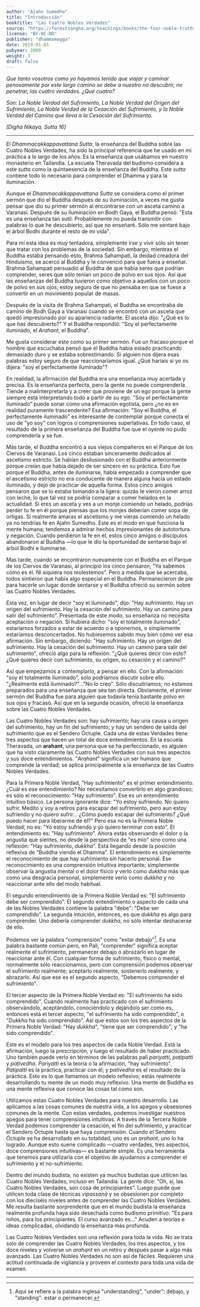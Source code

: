 ```yaml
---
author: "Ajahn Sumedho"
title: "Introducción"
booktitle: "Las Cuatro Nobles Verdades"
source: "https://forestsangha.org/teachings/books/the-four-noble-truths?language=English"
license: "BY-NC-ND"
publisher: "dhammamagga"
date: 2019-01-01
pubyear: 2009
weight: 3
draft: false
---
```


_Que tanto vosotros como yo hayamos tenido que viajar y caminar penosamente por este largo camino se debe a nuestro no descubrir, no penetrar, las cuatro verdades. ¿Qué cuatro?_  

_Son: La Noble Verdad del Sufrimiento, La Noble Verdad del Origen del Sufrimiento, La Noble Verdad de la Cesación del Sufrimiento, y la Noble Verdad del Camino que lleva a la Cesación del Sufrimiento._  

_[Digha Nikaya, *Sutta* 16]_  

---

El *Dhammacakkappavattana* *Sutta*, la enseñanza del Buddha sobre las Cuatro Nobles Verdades, ha sido la principal referencia que he usado en mi práctica a lo largo de los años. Es la enseñanza que usábamos en nuestro monasterio en Tailandia. La escuela Theravada del budismo considera a este *sutta* como la quintaesencia de la enseñanza del Buddha. Este *sutta* contiene todo lo necesario para comprender el Dhamma y para la iluminación.  

Aunque el *Dhammacakkappavattana* *Sutta* se considera como el primer sermón que dio el Buddha después de su iluminación, a veces me gusta pensar que dio su primer sermón al encontrarse con un asceta camino a Varanasi. Después de su iluminación en Bodh Gaya, el Buddha pensó: "Esta es una enseñanza tan sutil. Probablemente no pueda transmitir con palabras lo que he descubierto, así que no enseñaré. Sólo me sentaré bajo el árbol Bodhi durante el resto de mi vida".  

Para mí esta idea es muy tentadora, simplemente irse y vivir sólo sin tener que tratar con los problemas de la sociedad. Sin embargo, mientras el Buddha estaba pensando esto, Brahma Sahampati, la deidad creadora del Hinduismo, se acercó al Buddha y le convenció para que fuera a enseñar. Brahma Sahampati persuadió al Buddha de que había seres que podrían comprender, seres que sólo tenían un poco de polvo en sus ojos. Así que las enseñanzas del Buddha tuvieron como objetivo a aquellos con un poco de polvo en sus ojos, estoy seguro de que no pensaba en que se fuese a convertir en un movimiento popular de masas.  

Después de la visita de Brahma Sahampati, el Buddha se encontraba de camino de Bodh Gaya a Varanasi cuando se encontró con un asceta que quedó impresionado por su apariencia radiante. El asceta dijo: "¿Qué es lo que has descubierto?" Y el Buddha respondió: "Soy el perfectamente iluminado, el *Arahant*, el Buddha".  

Me gusta considerar este como su primer sermón. Fue un fracaso porque el hombre que escuchaba pensó que el Buddha había estado practicando demasiado duro y se estaba sobrestimando. Si alguien nos dijera esas palabras estoy seguro de que reaccionaríamos igual. ¿Qué haríais si yo os dijera: "soy el perfectamente iluminado"?  

En realidad, la afirmación del Buddha era una enseñanza muy acertada y precisa. Es la enseñanza perfecta, pero la gente no puede comprenderla. Tiende a malinterpretarla y a creer que proviene de un ego porque la gente siempre está interpretando todo a partir de su ego. "Soy el perfectamente iluminado" puede sonar como una afirmación egotista, pero ¿no es en realidad puramente trascendente? Esa afirmación: "Soy el Buddha, el perfectamente iluminado" es interesante de contemplar porque conecta el uso de "yo soy" con logros o comprensiones superlativas. En todo caso, el resultado de la primera enseñanza del Buddha fue que el oyente no pudo comprenderla y se fue.  

Más tarde, el Buddha encontró a sus viejos compañeros en el Parque de los Ciervos de Varanasi. Los cinco estaban sinceramente dedicados al ascetismo estricto. Se habían desilusionado con el Buddha anteriormente porque creían que había dejado de ser sincero en su práctica. Esto fue porque el Buddha, antes de iluminarse, había empezado a comprender que el ascetismo estricto no era conducente de manera alguna hacia un estado iluminado, y dejó de practicar de aquella forma. Estos cinco amigos pensaron que se lo estaba tomando a la ligera: quizás le vieron comer arroz con leche, lo que tal vez se podría comparar a comer helados en la actualidad. Si eres un asceta y ves a un monje comiendo un helado, podrías perder tu fe en él porque piensas que los monjes deberían comer sopa de ortigas. Si realmente amaras el ascetismo y me vieras comiendo un helado ya no tendrías fe en Ajahn Sumedho. Este es el modo en que funciona la mente humana; tendemos a admirar hechos impresionantes de autotortura y negación. Cuando perdieron la fe en él, estos cinco amigos o discípulos abandonaron al Buddha —lo que le dio la oportunidad de sentarse bajo el árbol Bodhi e iluminarse.  

Mas tarde, cuando se encontraron nuevamente con el Buddha en el Parque de los Ciervos de Varanasi, al principio los cinco pensaron, "Ya sabemos cómo es él. Ni siquiera nos molestemos". Pero a medida que se acercaba, todos sintieron que había algo especial en el Buddha. Permanecieron de pie para hacerle un lugar donde sentarse y el Buddha ofreció su sermón sobre las Cuatro Nobles Verdades.  

Esta vez, en lugar de decir "soy el iluminado", dijo: "Hay sufrimiento. Hay un origen del sufrimiento. Hay la cesación del sufrimiento. Hay un camino para salir del sufrimiento". Presentada de este modo, su enseñanza no necesita aceptación o negación. Si hubiera dicho: "soy el totalmente iluminado", estaríamos forzados a estar de acuerdo o a oponernos, o simplemente estaríamos desconcertados. No hubiesemos sabido muy bien cómo ver esa afirmación. Sin embargo, diciendo: "Hay sufrimiento. Hay un origen del sufrimiento. Hay la cesación del sufrimiento. Hay un camino para salir del sufrimiento", ofreció algo para la reflexión: "¿Qué quieres decir con esto? ¿Qué quieres decir con sufrimiento, su origen, su cesación y el camino?"  

Así que empezamos a contemplarlo, a pensar en ello. Con la afirmación: "soy el totalmente iluminado", solo podríamos discutir sobre ello. "¿Realmente está iluminado?"..."No lo creo". Sólo discutiríamos; no estamos preparados para una enseñanza que sea tan directa. Obviamente, el primer sermón del Buddha fue para alguien que todavía tenía bastante polvo en sus ojos y fracasó. Así que en la segunda ocasión, ofreció la enseñanza sobre las Cuatro Nobles Verdades.  

 Las Cuatro Nobles Verdades son: hay sufrimiento; hay una causa u origen del sufrimiento; hay un fin del sufrimiento; y hay un sendero de salida del sufrimiento que es el Sendero Óctuple. Cada una de estas Verdades tiene tres aspectos que hacen un total de doce entendimientos. En la escuela Theravada, un **arahant**, una persona que se ha perfeccionado, es alguien que ha visto claramente las Cuatro Nobles Verdades con sus tres aspectos y sus doce entendimientos. "*Arahant*" significa un ser humano que comprende la verdad; se aplica principalmente a la enseñanza de las Cuatro Nobles Verdades.  

Para la Primera Noble Verdad, "Hay sufrimiento" es el primer entendimiento. ¿Cuál es ese entendimiento? No necesitamos convertirlo en algo grandioso; es sólo el reconocimiento: "Hay sufrimiento". Ese es un entendimiento intuitivo básico. La persona ignorante dice: "Yo estoy sufriendo. No quiero sufrir. Medito y voy a retiros para escapar del sufrimiento, pero aun estoy sufriendo y no quiero sufrir... ¿Cómo puedo escapar del sufrimiento? ¿Qué puedo hacer para liberarme de él?" Pero esa no es la Primera Noble Verdad; no es: "Yo estoy sufriendo y yo quiero terminar con esto". El entendimiento es: "Hay sufrimiento". Ahora estás observando el dolor o la angustia que sientes, no desde la perspectiva de "es mío" sino como una reflexión: "Hay sufrimiento, *dukkha*". Está llegando desde la posición reflexiva de "Buddha viendo el Dhamma". El entendimiento es simplemente el reconocimiento de que hay sufrimiento sin hacerlo personal. Ese reconocimiento es una comprensión intuitiva importante; simplemente observar la angustia mental o el dolor físico y verlo como *dukkha* más que como una desgracia personal, simplemente verlo como *dukkha* y no reaccionar ante ello del modo habitual.  

El segundo entendimiento de la Primera Noble Verdad es: "El sufrimiento debe ser comprendido". El segundo entendimiento o aspecto de cada una de las Nobles Verdades contiene la palabra "debe": "Debe ser comprendido". La segunda intuición, entonces, es que *dukkha* es algo para comprender. Uno debería comprender *dukkha*, no sólo intentar deshacerse de ello.  

Podemos ver la palabra "comprensión" como "estar debajo"[^1]. Es una palabra bastante común pero, en Pali, "comprender" significa aceptar realmente el sufrimiento, permanecer debajo o abrazarlo en lugar de reaccionar ante él. Con cualquier forma de sufrimiento, físico o mental, normalmente sólo reaccionamos, pero con comprensión podemos observar el sufrimiento realmente; aceptarlo realmente, sostenerlo realmente, y abrazarlo. Así que ese es el segundo aspecto, "Debemos comprender el sufrimiento".  

El tercer aspecto de la Primera Noble Verdad es: "El sufrimiento ha sido comprendido". Cuando realmente has practicado con el sufrimiento observándolo, aceptándolo, conociéndolo y dejándolo ser como es, entonces está el tercer aspecto, "el sufrimiento ha sido comprendido", o "*Dukkha* ha sido comprendido". Así que estos son los tres aspectos de la Primera Noble Verdad: "Hay *dukkha*", "tiene que ser comprendido"; y "ha sido comprendido".  

Este es el modelo para los tres aspectos de cada Noble Verdad. Está la afirmación, luego la prescripción, y luego el resultado de haber practicado. Uno también puede verlo en términos de las palabras pali *pariyatti*, *paṭipatti* y *paṭivedha*. *Pariyatti* es la teoría o la afirmación, "hay sufrimiento". *Patipatti* es la práctica, practicar con él; y *pativedha* es el resultado de la práctica. Esto es lo que llamamos un modelo reflexivo; estás realmente desarrollando tu mente de un modo muy reflexivo. Una mente de Buddha es una mente reflexiva que conoce las cosas tal como son.  

Utilizamos estas Cuatro Nobles Verdades para nuestro desarrollo. Las aplicamos a las cosas comunes de nuestra vida, a los apegos y obsesiones comunes de la mente. Con estas verdades, podemos investigar nuestros apegos para tener comprensiones intuitivas. A través de la Tercera Noble Verdad podemos comprender la cesación, el fin del sufrimiento, y practicar el Sendero Óctuple hasta que haya comprensión. Cuando el Sendero Óctuple se ha desarrollado en su totalidad, uno es un *arahant*, uno lo ha logrado. Aunque esto suene complicado —cuatro verdades, tres aspectos, doce comprensiones intuitivas— es bastante simple. Es una herramienta que tenemos para utilizarla con el objetivo de ayudarnos a comprender el sufrimiento y el no-sufrimiento.  

Dentro del mundo budista, no existen ya muchos budistas que utilicen las Cuatro Nobles Verdades, incluso en Tailandia. La gente dice: "Oh, sí, las Cuatro Nobles Verdades, son cosa de principiantes". Luego puede que utilicen toda clase de técnicas *vipassanā* y se obsesionen por completo con los dieciséis niveles antes de comprender las Cuatro Nobles Verdades. Me resulta bastante sorprendente que en el mundo budista la enseñanza realmente profunda haya sido desechada como budismo primitivo: "Es para niños, para los principiantes. El curso avanzado es..." Acuden a teorías e ideas complicadas, olvidando la enseñanza más profunda.  

Las Cuatro Nobles Verdades son una reflexión para toda la vida. No se trata solo de comprender las Cuatro Nobles Verdades, los tres aspectos, y los doce niveles y volverse un *arahant* en un retiro y después pasar a algo más avanzado. Las Cuatro Nobles Verdades no son así de fáciles. Requieren una actitud continuada de vigilancia y proveen el contexto para toda una vida de examen.  

---  

[^1]: Aquí se refiere a la palabra inglesa "understanding", "under": debajo, y "standing": estar o permanecer.
